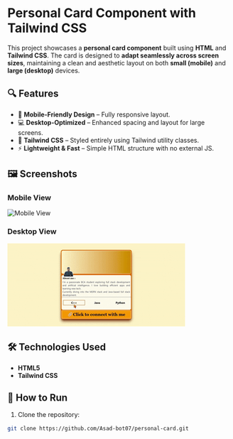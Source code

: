 # Personal Card Component with Tailwind CSS

This project showcases a **personal card component** built using **HTML** and **Tailwind CSS**. The card is designed to **adapt seamlessly across screen sizes**, maintaining a clean and aesthetic layout on both **small (mobile)** and **large (desktop)** devices.

## 🔍 Features

- 📱 **Mobile-Friendly Design** – Fully responsive layout.
- 💻 **Desktop-Optimized** – Enhanced spacing and layout for large screens.
- 🎨 **Tailwind CSS** – Styled entirely using Tailwind utility classes.
- ⚡ **Lightweight & Fast** – Simple HTML structure with no external JS.

## 🖼️ Screenshots

### Mobile View

![Mobile View](./images/mobile-view.png)

### Desktop View

![Desktop View](vid.gif)

## 🛠️ Technologies Used

- **HTML5**
- **Tailwind CSS**

## 🚀 How to Run

1. Clone the repository:

```bash
git clone https://github.com/Asad-bot07/personal-card.git

